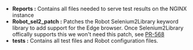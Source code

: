 * **Reports :** Contains all files needed to serve test results on the NGINX instance
* **Robot_sel2_patch :** Patches the Robot Selenium2Library keyword library to add support for the Edge browser. Once Selenium2Library offically supports this we won't need this patch, see [PR-568](https://github.com/robotframework/Selenium2Library/pull/568)
* **tests :** Contains all test files and Robot configuration files.
